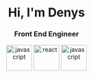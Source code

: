 # <center>Hi, I'm Denys</center>

### <center>Front End Engineer</center>

<p align="center">
  <img src="https://cdn4.iconfinder.com/data/icons/logos-and-brands/512/187_Js_logo_logos-512.png" alt="javascript" width="60" height="60" />
  <img src="https://cdn4.iconfinder.com/data/icons/logos-3/600/React.js_logo-512.png" alt="react" width="60" height="60" />
  <img src="https://cdn3.iconfinder.com/data/icons/popular-services-brands/512/node-512.png" alt="javascript" width="60" height="60" />
</p>
